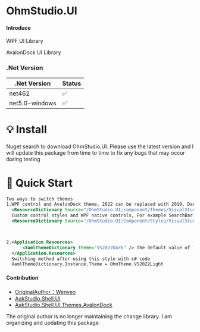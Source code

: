 # OhmStudio.UI

#### Introduce
WPF UI Library

AvalonDock UI Library

### .Net Version
|.Net Version   | Status  |
|  ----  | ----  |
| net462  | ✅ |
| net5.0-windows  | ✅ |

# 💡 Install
Nuget search to download OhmStudio.UI. Please use the latest version and I will update this package from time to time to fix any bugs that may occur during testing

# 🚀 Quick Start
``` xml
Two ways to switch themes
1.WPF control and AvalonDock theme, 2022 can be replaced with 2019, DarkTheme can be replaced with LightTheme and BlueTheme
  <ResourceDictionary Source="/OhmStudio.UI;component/Themes/VisualStudio2022/DarkTheme.xaml" />
  Custom control styles and WPF native controls, For example SearchBar, CheckComboBox, CircularProgressBar, etc...
  <ResourceDictionary Source="/OhmStudio.UI;Component/Styles/VisualStudio.xaml" />



2.<Application.Resources>
      <XamlThemeDictionary Theme="VS2022Dark" /> The default value of Theme is VS2022Blue
  </Application.Resources>
  Switching method after using this style with c# code
  XamlThemeDictionary.Instance.Theme = OhmTheme.VS2022Light
```
#### Contribution

- [OriginalAuthor：Wenveo](https://www.bilibili.com/video/BV1yW4y1N7Zq/?spm_id_from=333.999.0.0)
- [AakStudio.Shell.UI](https://github.com/Wenveo/AakStudio.Shell.UI)
- [AakStudio.Shell.UI.Themes.AvalonDock](https://github.com/Wenveo/AakStudio.Shell.UI.Themes.AvalonDock)

The original author is no longer maintaining the change library. I am organizing and updating this package